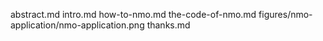 abstract.md
intro.md
how-to-nmo.md
the-code-of-nmo.md
figures/nmo-application/nmo-application.png
thanks.md
